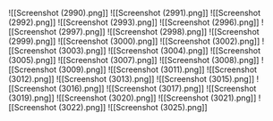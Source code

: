 ![[Screenshot (2990).png]]
![[Screenshot (2991).png]]
![[Screenshot (2992).png]]
![[Screenshot (2993).png]]
![[Screenshot (2996).png]]
![[Screenshot (2997).png]]
![[Screenshot (2998).png]]
![[Screenshot (2999).png]]
![[Screenshot (3000).png]]
![[Screenshot (3002).png]]
![[Screenshot (3003).png]]
![[Screenshot (3004).png]]
![[Screenshot (3005).png]]
![[Screenshot (3007).png]]
![[Screenshot (3008).png]]
![[Screenshot (3009).png]]
![[Screenshot (3011).png]]
![[Screenshot (3012).png]]
![[Screenshot (3013).png]]
![[Screenshot (3015).png]]
![[Screenshot (3016).png]]
![[Screenshot (3017).png]]
![[Screenshot (3019).png]]
![[Screenshot (3020).png]]
![[Screenshot (3021).png]]
![[Screenshot (3022).png]]
![[Screenshot (3025).png]]
